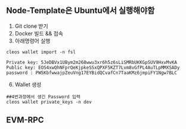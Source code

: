 ## Node-Template은 Ubuntu에서 실행해야함
1. Git clone 받기
2. Docker 빌드 && 접속
3. 아래명령어 실행
```
cleos wallet import -n fsl

Private key: 5JeDBVx1UBym2m268wwu3xr6h5z6sLiSMRbUKKGpSUV9HxvMvKA
Public key: EOS4xwQhNFprQeKjpkeSSxQPXF5KZT7Lvm8vGfPL4AuTLpMMXSADy
password : PW5KbfwwajpZeuVng17EYBidQCvafCn7TaaKMz6jmpiFY1Ngw7BLC
```



6. Wallet 생성
```
##4번과정에서 생긴 Password 입력
cleos wallet private_keys -n dev
```

## EVM-RPC
